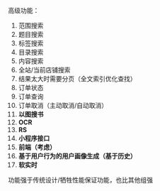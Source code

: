 高级功能：

1. 范围搜索
2. 题目搜索
3. 标签搜索
4. 目录搜索
5. 内容搜索
6. 全站/当前店铺搜索
7. 结果太大时需要分页（全文索引优化查找）
8. 订单状态
9. 订单查询
10. 订单取消（主动取消/自动取消）
11. **以图搜书**
12. **OCR**
13. **RS**
14. **小程序接口**
15. **前端（考虑）**
16. **基于用户行为的用户画像生成（基于历史）**
17. **软实时**

功能强于传统设计/牺牲性能保证功能，也比其他组强